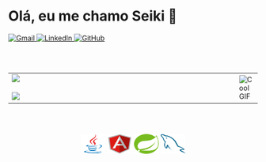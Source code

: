 # Olá, eu me chamo Seiki 👋

<div align="left">

  <a href="mailto:gabrielseiki2004@gmail.com">
    <img src="https://img.shields.io/badge/-Gmail-%23333?style=for-the-badge&logo=gmail&logoColor=white" alt="Gmail"/>
  </a>
  <a href="https://www.linkedin.com/in/gabriel-seiki-011a1723b/" target="_blank">
    <img src="https://img.shields.io/badge/-LinkedIn-%230077B5?style=for-the-badge&logo=linkedin&logoColor=white" alt="LinkedIn"/>
  </a>
  <a href="https://github.com/seiki188" target="_blank">
    <img src="https://img.shields.io/badge/-GitHub-%23000000?style=for-the-badge&logo=github&logoColor=white" alt="GitHub"/>
  </a>

  <br><br>

  <table border="0" cellspacing="0" cellpadding="0">
    <tr>
      <td width="1000px">
        <img height="120px" src="https://github-readme-stats.vercel.app/api?username=seiki188&show_icons=true&theme=tokyonight&hide_border=true"/>
        <br>
        <br>
        <img height="120px" src="https://github-readme-stats.vercel.app/api/top-langs/?username=seiki188&layout=compact&langs_count=7&theme=tokyonight&hide_border=true"/>
      </td>
      <td>
        <img src="https://media1.tenor.com/m/X39IrxCsRCAAAAAC/purple-sky.gif" alt="Cool GIF" width="200"/>
      </td>
    </tr>
  </table>

</div>

<br><br>

<div align="center">
  <div>
    <img align="center" alt="Java" height="40" width="50" src="https://raw.githubusercontent.com/devicons/devicon/master/icons/java/java-original.svg">
    <img align="center" alt="Angular" height="40" width="50" src="https://raw.githubusercontent.com/devicons/devicon/master/icons/angularjs/angularjs-original.svg">
    <img align="center" alt="Spring" height="40" width="50" src="https://raw.githubusercontent.com/devicons/devicon/master/icons/spring/spring-original.svg">
    <img align="center" alt="SQL" height="40" width="50" src="https://raw.githubusercontent.com/devicons/devicon/master/icons/mysql/mysql-original.svg">
  </div>
</div>
